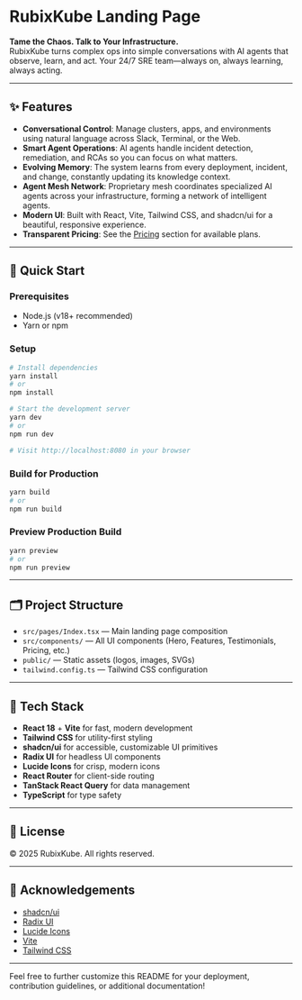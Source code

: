 # RubixKube Landing Page

**Tame the Chaos. Talk to Your Infrastructure.**  
RubixKube turns complex ops into simple conversations with AI agents that observe, learn, and act. Your 24/7 SRE team—always on, always learning, always acting.

---

## ✨ Features

- **Conversational Control**: Manage clusters, apps, and environments using natural language across Slack, Terminal, or the Web.
- **Smart Agent Operations**: AI agents handle incident detection, remediation, and RCAs so you can focus on what matters.
- **Evolving Memory**: The system learns from every deployment, incident, and change, constantly updating its knowledge context.
- **Agent Mesh Network**: Proprietary mesh coordinates specialized AI agents across your infrastructure, forming a network of intelligent agents.
- **Modern UI**: Built with React, Vite, Tailwind CSS, and shadcn/ui for a beautiful, responsive experience.
- **Transparent Pricing**: See the [Pricing](#pricing) section for available plans.

---

## 🚀 Quick Start

### Prerequisites

- Node.js (v18+ recommended)
- Yarn or npm

### Setup

```bash
# Install dependencies
yarn install
# or
npm install

# Start the development server
yarn dev
# or
npm run dev

# Visit http://localhost:8080 in your browser
```

### Build for Production

```bash
yarn build
# or
npm run build
```

### Preview Production Build

```bash
yarn preview
# or
npm run preview
```

---

## 🗂️ Project Structure

- `src/pages/Index.tsx` — Main landing page composition
- `src/components/` — All UI components (Hero, Features, Testimonials, Pricing, etc.)
- `public/` — Static assets (logos, images, SVGs)
- `tailwind.config.ts` — Tailwind CSS configuration

---

## 🧩 Tech Stack

- **React 18** + **Vite** for fast, modern development
- **Tailwind CSS** for utility-first styling
- **shadcn/ui** for accessible, customizable UI primitives
- **Radix UI** for headless UI components
- **Lucide Icons** for crisp, modern icons
- **React Router** for client-side routing
- **TanStack React Query** for data management
- **TypeScript** for type safety

---

## 📄 License

© 2025 RubixKube. All rights reserved.

---

## 🙏 Acknowledgements

- [shadcn/ui](https://ui.shadcn.com/)
- [Radix UI](https://www.radix-ui.com/)
- [Lucide Icons](https://lucide.dev/)
- [Vite](https://vitejs.dev/)
- [Tailwind CSS](https://tailwindcss.com/)

---

Feel free to further customize this README for your deployment, contribution guidelines, or additional documentation!
